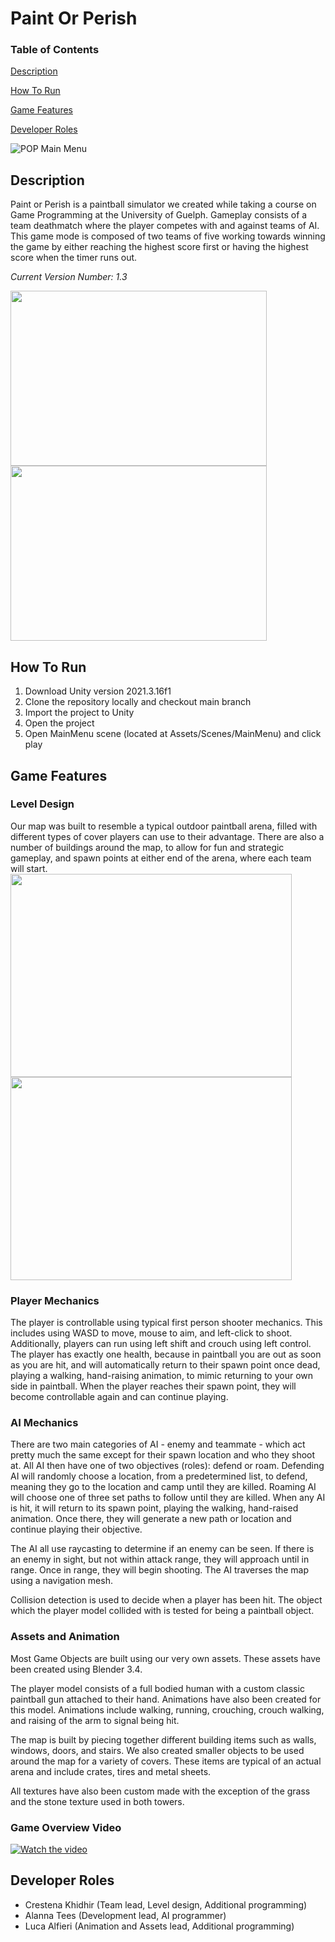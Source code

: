 # Paint Or Perish 
### Table of Contents
[Description](https://github.com/CK-28/PaintOrPerish#description)

[How To Run](https://github.com/CK-28/PaintOrPerish#how-to-run)

[Game Features](https://github.com/CK-28/PaintOrPerish#game-features)

[Developer Roles](https://github.com/CK-28/PaintOrPerish#developer-roles)

![POP Main Menu](https://github.com/CK-28/PaintOrPerish/assets/59154699/3dbc1312-d15a-4295-93d9-5cd7f13314e6)

## Description
Paint or Perish is a paintball simulator we created while taking a course on Game Programming at the University of Guelph. Gameplay consists of a team deathmatch where the player competes with and against teams of AI. This game mode is composed of two teams of five working towards winning the game by either reaching the highest score first or having the highest score when the timer runs out.

*Current Version Number: 1.3*

<img src="https://github.com/CK-28/PaintOrPerish/assets/59154699/846859f6-ba0b-4d5c-b98c-be2ed0cf5193"  width="410" height="280">
<img src="https://github.com/CK-28/PaintOrPerish/assets/59154699/a801f6b4-7808-4bc1-81a1-f8e7eeaa8a68"  width="410" height="280"> 

## How To Run
1. Download Unity version 2021.3.16f1
2. Clone the repository locally and checkout main branch
3. Import the project to Unity
4. Open the project
5. Open MainMenu scene (located at Assets/Scenes/MainMenu) and click play

## Game Features
### Level Design
Our map was built to resemble a typical outdoor paintball arena, filled with different types of cover players can use to their advantage. There are also a number of buildings around the map, to allow for fun and strategic gameplay, and spawn points at either end of the arena, where each team will start.
<img src="https://user-images.githubusercontent.com/59154699/235538138-8202b836-0da2-4ab5-aa39-a68688b8f3c5.png"  width="450" height="325"> <img src="https://user-images.githubusercontent.com/59154699/235538148-c647bacb-51b2-4d34-bfcb-f2dcd40672da.png"  width="450" height="325"> 
### Player Mechanics
The player is controllable using typical first person shooter mechanics. This includes using WASD to move, mouse to aim, and left-click to shoot. Additionally, players can run using left shift and crouch using left control. The player has exactly one health, because in paintball you are out as soon as you are hit, and will automatically return to their spawn point once dead, playing a walking, hand-raising animation, to mimic returning to your own side in paintball. When the player reaches their spawn point, they will become controllable again and can continue playing.
### AI Mechanics
There are two main categories of AI - enemy and teammate - which act pretty much the same except for their spawn location and who they shoot at. All AI then have one of two objectives (roles): defend or roam. Defending AI will randomly choose a location, from a predetermined list, to defend, meaning they go to the location and camp until they are killed. Roaming AI will choose one of three set paths to follow until they are killed. When any AI is hit, it will return to its spawn point, playing the walking, hand-raised animation. Once there, they will generate a new path or location and continue playing their objective. 

The AI all use raycasting to determine if an enemy can be seen. If there is an enemy in sight, but not within attack range, they will approach until in range. Once in range, they will begin shooting. The AI traverses the map using a navigation mesh.

Collision detection is used to decide when a player has been hit. The object which the player model collided with is tested for being a paintball object.
### Assets and Animation
Most Game Objects are built using our very own assets. These assets have been created using Blender 3.4.

The player model consists of a full bodied human with a custom classic paintball gun attached to their hand. Animations have also been created for this model. Animations include walking, running, crouching, crouch walking, and raising of the arm to signal being hit.

The map is built by piecing together different building items such as walls, windows, doors, and stairs. We also created smaller objects to be used around the map for a variety of covers. These items are typical of an actual arena and include crates, tires and metal sheets.

All textures have also been custom made with the exception of the grass and the stone texture used in both towers.
### Game Overview Video
[![Watch the video](https://img.youtube.com/vi/pJUpNNwzNqc/maxresdefault.jpg)](https://youtu.be/pJUpNNwzNqc)

## Developer Roles
 - Crestena Khidhir (Team lead, Level design, Additional programming)
 - Alanna Tees (Development lead, AI programmer)
 - Luca Alfieri (Animation and Assets lead, Additional programming)
